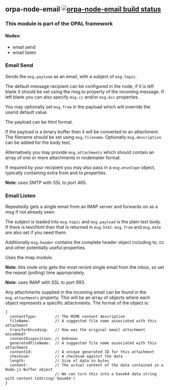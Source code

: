 ## orpa-node-email [![orpa-node-email build status](https://frozen-fortress-98851.herokuapp.com/parodotdev/orpa-nodes/8/badge?subject=build)](https://travis-ci.org/parodotdev/orpa-nodes)
### This module is part of the OPAL framework
#### Nodes: 
* email send
* email listen
### Email Send
Sends the `msg.payload` as an email, with a subject of `msg.topic`.

The default message recipient can be configured in the node, if it is left blank it should be set using the msg.to property of the incoming message. If left blank you can also specify `msg.cc` and/or `msg.bcc` properties.

You may optionally set `msg.from` in the payload which will override the userid default value.

The payload can be html format.

If the payload is a binary buffer then it will be converted to an attachment. The filename should be set using `msg.filename`. Optionally `msg.description` can be added for the body text.

Alternatively you may provide `msg.attachments` which should contain an array of one or more attachments in nodemailer format.

If required by your recipient you may also pass in a `msg.envelope` object, typically containing extra from and to properties.

**Note**: uses SMTP with SSL to port 465.

### Email Listen
Repeatedly gets a single email from an IMAP server and forwards on as a msg if not already seen.

The subject is loaded into `msg.topic` and `msg.payload` is the plain text body. If there is text/html then that is returned in `msg.html`. `msg.from` and `msg.date` are also set if you need them.

Additionally `msg.header` contains the complete header object including to, cc and other potentially useful properties.

Uses the imap module.

**Note**: this node only gets the most recent single email from the inbox, so set the repeat (polling) time appropriately.

**Note**: uses IMAP with SSL to port 993.

Any attachments supplied in the incoming email can be found in the `msg.attachments` property. This will be an array of objects where each object represents a specific attachments. The format of the object is:
```
{
  contentType:        // The MIME content description
  fileName:           // A suggested file name associated with this attachment
  transferEncoding:   // How was the original email attachment encodded?
  contentDisposition: // Unknown
  generatedFileName:  // A suggested file name associated with this attachment
  contentId:          // A unique generated ID for this attachment
  checksum:           // A checksum against the data
  length:             // Size of data in bytes
  content:            // The actual content of the data contained in a Node.js Buffer object
                      // We can turn this into a base64 data string with content.toString('base64')
}

```

